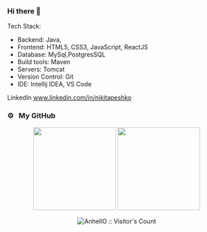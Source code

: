 ### Hi there 👋

<!--
**NikitaPeshko/NikitaPeshko** is a ✨ _special_ ✨ repository because its `README.md` (this file) appears on your GitHub profile.

Here are some ideas to get you started:

- 🔭 I’m currently working on ...
- 🌱 I’m currently learning ...
- 👯 I’m looking to collaborate on ...
- 🤔 I’m looking for help with ...
- 💬 Ask me about ...
- 📫 How to reach me: ...
- 😄 Pronouns: ...
- ⚡ Fun fact: ...
-->
Tech Stack:
- Backend: Java, 
- Frontend: HTML5, CSS3, JavaScript, ReactJS
- Database: MySql,PostgresSQL
- Build tools: Maven
- Servers: Tomcat
- Version Control: Git
- IDE: Intellij IDEA, VS Code

LinkedIn <a href="https://linkedin.com/in/nikitapeshko">www.linkedin.com/in/nikitapeshko</a>


### ⚙️ &nbsp; My GitHub
<p align="center">
<img height="190em" src="https://github-readme-stats-eight-theta.vercel.app/api?username=NikitaPeshko&show_icons=true&theme=algolia&include_all_commits=true&count_private=true"/>
<img height="190em" src="https://github-readme-stats.vercel.app/api/top-langs/?username=NikitaPeshko&layout=compact&langs_count=8&theme=algolia&hide=php,html"/>
 </p>
 
 
 <p align="center"><img src="https://profile-counter.glitch.me/%7BNikitaPeshko%7D/count.svg" alt="AnhellO :: Visitor's Count" /></p>

